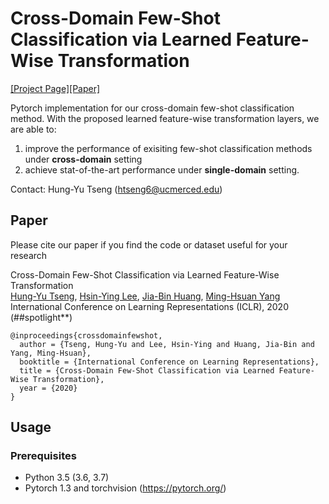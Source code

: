 # Cross-Domain Few-Shot Classification via Learned Feature-Wise Transformation 
[[Project Page]]()[[Paper]](https://openreview.net/forum?id=SJl5Np4tPr)

Pytorch implementation for our cross-domain few-shot classification method. With the proposed learned feature-wise transformation layers, we are able to:

1. improve the performance of exisiting few-shot classification methods under **cross-domain** setting
2. achieve stat-of-the-art performance under **single-domain** setting.

Contact: Hung-Yu Tseng (htseng6@ucmerced.edu)

## Paper
Please cite our paper if you find the code or dataset useful for your research

Cross-Domain Few-Shot Classification via Learned Feature-Wise Transformation<br>
[Hung-Yu Tseng](https://sites.google.com/site/hytseng0509/), [Hsin-Ying Lee](http://vllab.ucmerced.edu/hylee/), [Jia-Bin Huang](https://filebox.ece.vt.edu/~jbhuang/), [Ming-Hsuan Yang](http://faculty.ucmerced.edu/mhyang/)<br>
International Conference on Learning Representations (ICLR), 2020 (##spotlight**)
```
@inproceedings{crossdomainfewshot,
  author = {Tseng, Hung-Yu and Lee, Hsin-Ying and Huang, Jia-Bin and Yang, Ming-Hsuan},
  booktitle = {International Conference on Learning Representations},
  title = {Cross-Domain Few-Shot Classification via Learned Feature-Wise Transformation},
  year = {2020}
}
```

## Usage

### Prerequisites
- Python 3.5 (3.6, 3.7)
- Pytorch 1.3 and torchvision (https://pytorch.org/)

